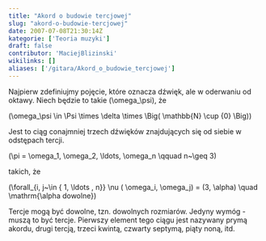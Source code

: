 ```yaml
---
title: "Akord o budowie tercjowej"
slug: "akord-o-budowie-tercjowej"
date: 2007-07-08T21:30:14Z
kategorie: ['Teoria muzyki']
draft: false
contributor: 'MaciejBlizinski'
wikilinks: []
aliases: ['/gitara/Akord_o_budowie_tercjowej']
---
```

Najpierw zdefiniujmy pojęcie, które oznacza dźwięk, ale w oderwaniu od
oktawy. Niech będzie to takie \(\omega_\psi\), że

\(\omega_\psi \in \Psi \times \delta \times \Big( \mathbb{N} \cup \{0\} \Big)\)

Jest to ciąg conajmniej trzech dźwięków znajdujących się od siebie w
odstępach tercji.

\(\pi = \omega_1, \omega_2, \ldots, \omega_n \qquad n~\geq 3\)

takich, że

\(\forall_{i, j~\in \{ 1, \ldots , n\}} \nu ( \omega_i, \omega_j) = (3, \alpha) \quad \mathrm{\alpha dowolne}\)

Tercje mogą być dowolne, tzn. dowolnych rozmiarów. Jedyny wymóg - muszą
to być tercje. Pierwszy element tego ciągu jest nazywany prymą akordu,
drugi tercją, trzeci kwintą, czwarty septymą, piąty noną, itd.


